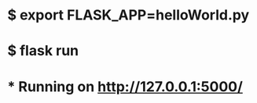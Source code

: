 <!-- to run file -->
# $ export FLASK_APP=helloWorld.py
# $ flask run
#  * Running on http://127.0.0.1:5000/
